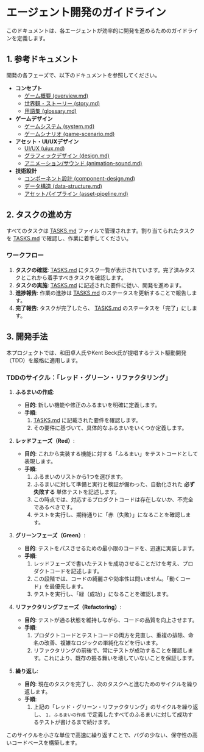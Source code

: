 # エージェント開発のガイドライン

このドキュメントは、各エージェントが効率的に開発を進めるためのガイドラインを定義します。

## 1. 参考ドキュメント

開発の各フェーズで、以下のドキュメントを参照してください。

*   **コンセプト**
    *   [ゲーム概要 (overview.md)](docs/dev/overview.md)
    *   [世界観・ストーリー (story.md)](docs/dev/story.md)
    *   [用語集 (glossary.md)](docs/dev/glossary.md)
*   **ゲームデザイン**
    *   [ゲームシステム (system.md)](docs/dev/system.md)
    *   [ゲームシナリオ (game-scenario.md)](docs/dev/game-scenario.md)
*   **アセット・UI/UXデザイン**
    *   [UI/UX (uiux.md)](docs/dev/uiux.md)
    *   [グラフィックデザイン (design.md)](docs/dev/design.md)
    *   [アニメーション/サウンド (animation-sound.md)](docs/dev/animation-sound.md)
*   **技術設計**
    *   [コンポーネント設計 (component-design.md)](docs/dev/component-design.md)
    *   [データ構造 (data-structure.md)](docs/dev/data-structure.md)
    *   [アセットパイプライン (asset-pipeline.md)](docs/dev/asset-pipeline.md)

## 2. タスクの進め方

すべてのタスクは [TASKS.md](TASKS.md) ファイルで管理されます。割り当てられたタスクを [TASKS.md](TASKS.md) で確認し、作業に着手してください。

### ワークフロー

1.  **タスクの確認**: [TASKS.md](TASKS.md) にタスク一覧が表示されています。完了済みタスクとこれから着手すべきタスクを確認します。
2.  **タスクの実施**: [TASKS.md](TASKS.md) に記述された要件に従い、開発を進めます。
3.  **進捗報告**: 作業の進捗は [TASKS.md](TASKS.md) のステータスを更新することで報告します。
4.  **完了報告**: タスクが完了したら、 [TASKS.md](TASKS.md) のステータスを「完了」にします。

## 3. 開発手法

本プロジェクトでは、和田卓人氏やKent Beck氏が提唱するテスト駆動開発（TDD）を厳格に適用します。

### TDDのサイクル：「レッド・グリーン・リファクタリング」

1.  **ふるまいの作成**:
    *   **目的**: 新しい機能や修正のふるまいを明確に定義します。
    *   **手順**:
        1.  [TASKS.md](TASKS.md) に記載された要件を確認します。
        2.  その要件に基づいて、具体的なふるまいをいくつか定義します。

2.  **レッドフェーズ（Red）**:
    *   **目的**: これから実装する機能に対する「ふるまい」をテストコードとして表現します。
    *   **手順**:
        1.  ふるまいのリストから1つを選びます。
        2.  ふるまいに対して準備と実行と検証が備わった、自動化された **必ず失敗する** 単体テストを記述します。
        3.  この時点では、対応するプロダクトコードは存在しないか、不完全であるべきです。
        4.  テストを実行し、期待通りに「赤（失敗）」になることを確認します。

3.  **グリーンフェーズ（Green）**:
    *   **目的**: テストをパスさせるための最小限のコードを、迅速に実装します。
    *   **手順**:
        1.  レッドフェーズで書いたテストを成功させることだけを考え、プロダクトコードを記述します。
        2.  この段階では、コードの綺麗さや効率性は問いません。「動くコード」を最優先します。
        3.  テストを実行し、「緑（成功）」になることを確認します。

4.  **リファクタリングフェーズ（Refactoring）**:
    *   **目的**: テストが通る状態を維持しながら、コードの品質を向上させます。
    *   **手順**:
        1.  プロダクトコードとテストコードの両方を見直し、重複の排除、命名の改善、複雑なロジックの単純化などを行います。
        2.  リファクタリングの前後で、常にテストが成功することを確認します。これにより、既存の振る舞いを壊していないことを保証します。

5.  **繰り返し**:
    *   **目的**: 現在のタスクを完了し、次のタスクへと進むためのサイクルを繰り返します。
    *   **手順**:
        1.  上記の「レッド・グリーン・リファクタリング」のサイクルを繰り返し、 `1. ふるまいの作成` で定義したすべてのふるまいに対して成功するテストが書けるまで続けます。

このサイクルを小さな単位で高速に繰り返すことで、バグの少ない、保守性の高いコードベースを構築します。
